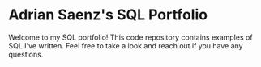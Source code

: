 # Adrian Saenz's  SQL Portfolio
Welcome to my SQL portfolio! This code repository contains examples of SQL I've written. Feel free to take a look and reach out if you have any questions.
